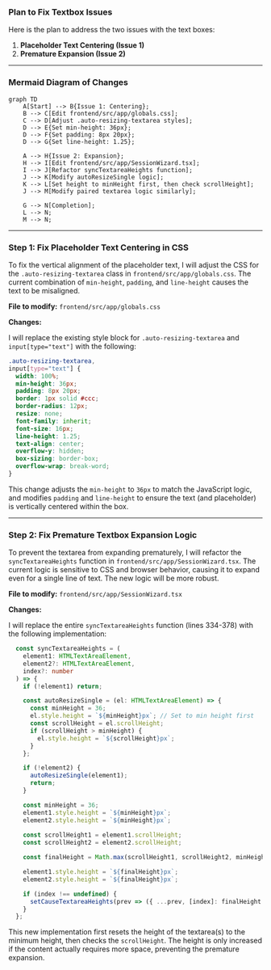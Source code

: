 ### Plan to Fix Textbox Issues

Here is the plan to address the two issues with the text boxes:

1.  **Placeholder Text Centering (Issue 1)**
2.  **Premature Expansion (Issue 2)**

---

### Mermaid Diagram of Changes

```mermaid
graph TD
    A[Start] --> B{Issue 1: Centering};
    B --> C[Edit frontend/src/app/globals.css];
    C --> D[Adjust .auto-resizing-textarea styles];
    D --> E{Set min-height: 36px};
    D --> F{Set padding: 8px 20px};
    D --> G{Set line-height: 1.25};

    A --> H{Issue 2: Expansion};
    H --> I[Edit frontend/src/app/SessionWizard.tsx];
    I --> J[Refactor syncTextareaHeights function];
    J --> K[Modify autoResizeSingle logic];
    K --> L[Set height to minHeight first, then check scrollHeight];
    J --> M[Modify paired textarea logic similarly];

    G --> N[Completion];
    L --> N;
    M --> N;
```

---

### Step 1: Fix Placeholder Text Centering in CSS

To fix the vertical alignment of the placeholder text, I will adjust the CSS for the `.auto-resizing-textarea` class in `frontend/src/app/globals.css`. The current combination of `min-height`, `padding`, and `line-height` causes the text to be misaligned.

**File to modify:** `frontend/src/app/globals.css`

**Changes:**

I will replace the existing style block for `.auto-resizing-textarea` and `input[type="text"]` with the following:

```css
.auto-resizing-textarea,
input[type="text"] {
  width: 100%;
  min-height: 36px;
  padding: 8px 20px;
  border: 1px solid #ccc;
  border-radius: 12px;
  resize: none;
  font-family: inherit;
  font-size: 16px;
  line-height: 1.25;
  text-align: center;
  overflow-y: hidden;
  box-sizing: border-box;
  overflow-wrap: break-word;
}
```

This change adjusts the `min-height` to `36px` to match the JavaScript logic, and modifies `padding` and `line-height` to ensure the text (and placeholder) is vertically centered within the box.

---

### Step 2: Fix Premature Textbox Expansion Logic

To prevent the textarea from expanding prematurely, I will refactor the `syncTextareaHeights` function in `frontend/src/app/SessionWizard.tsx`. The current logic is sensitive to CSS and browser behavior, causing it to expand even for a single line of text. The new logic will be more robust.

**File to modify:** `frontend/src/app/SessionWizard.tsx`

**Changes:**

I will replace the entire `syncTextareaHeights` function (lines 334-378) with the following implementation:

```typescript
  const syncTextareaHeights = (
    element1: HTMLTextAreaElement,
    element2?: HTMLTextAreaElement,
    index?: number
  ) => {
    if (!element1) return;

    const autoResizeSingle = (el: HTMLTextAreaElement) => {
      const minHeight = 36;
      el.style.height = `${minHeight}px`; // Set to min height first
      const scrollHeight = el.scrollHeight;
      if (scrollHeight > minHeight) {
        el.style.height = `${scrollHeight}px`;
      }
    };

    if (!element2) {
      autoResizeSingle(element1);
      return;
    }

    const minHeight = 36;
    element1.style.height = `${minHeight}px`;
    element2.style.height = `${minHeight}px`;
    
    const scrollHeight1 = element1.scrollHeight;
    const scrollHeight2 = element2.scrollHeight;

    const finalHeight = Math.max(scrollHeight1, scrollHeight2, minHeight);

    element1.style.height = `${finalHeight}px`;
    element2.style.height = `${finalHeight}px`;

    if (index !== undefined) {
      setCauseTextareaHeights(prev => ({ ...prev, [index]: finalHeight }));
    }
  };
```

This new implementation first resets the height of the textarea(s) to the minimum height, then checks the `scrollHeight`. The height is only increased if the content actually requires more space, preventing the premature expansion.